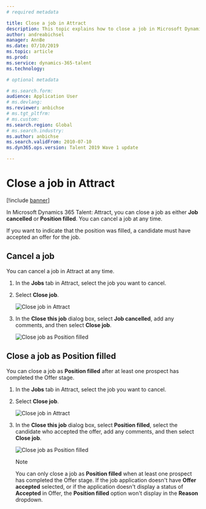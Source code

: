 ```yaml
---
# required metadata

title: Close a job in Attract
description: This topic explains how to close a job in Microsoft Dynamics 365 Talent - Attract.
author: andreabichsel
manager: AnnBe
ms.date: 07/10/2019
ms.topic: article
ms.prod: 
ms.service: dynamics-365-talent
ms.technology: 

# optional metadata

# ms.search.form: 
audience: Application User
# ms.devlang: 
ms.reviewer: anbichse
# ms.tgt_pltfrm: 
# ms.custom: 
ms.search.region: Global
# ms.search.industry: 
ms.author: anbichse
ms.search.validFrom: 2010-07-10
ms.dyn365.ops.version: Talent 2019 Wave 1 update

---
```


# Close a job in Attract

[!include [banner](includes/banner.md)]

In Microsoft Dynamics 365 Talent: Attract, you can close a job as either **Job cancelled** or **Position filled**. You can cancel a job at any time.

If you want to indicate that the position was filled, a candidate must have accepted an offer for the job.

## Cancel a job

You can cancel a job in Attract at any time.

1. In the **Jobs** tab in Attract, select the job you want to cancel.

2. Select **Close job**.

   ![Close job in Attract](./media/attract-close-job.png)

3. In the **Close this job** dialog box, select **Job cancelled**, add any comments, and then select **Close job**.

   ![Close job as Position filled](./media/attract-close-job-as-cancelled.png)

## Close a job as Position filled

You can close a job as **Position filled** after at least one prospect has completed the Offer stage.

1. In the **Jobs** tab in Attract, select the job you want to cancel.

2. Select **Close job**.

   ![Close job in Attract](./media/attract-close-job.png)

3. In the **Close this job** dialog box, select **Position filled**, select the candidate who accepted the offer, add any comments, and then select **Close job**.

   ![Close job as Position filled](./media/attract-close-job-as-position-filled.png)

   > [!NOTE]
   > You can only close a job as **Position filled** when at least one prospect has completed the Offer stage. If the job application doesn't have **Offer accepted** selected, or if the application doesn't display a status of **Accepted** in Offer, the **Position filled** option won't display in the **Reason** dropdown.


